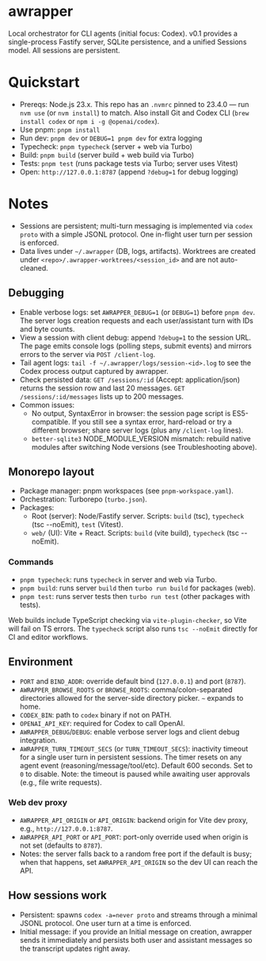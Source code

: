# awrapper

Local orchestrator for CLI agents (initial focus: Codex). v0.1 provides a single-process Fastify server, SQLite persistence, and a unified Sessions model. All sessions are persistent.

# Quickstart

- Prereqs: Node.js 23.x. This repo has an `.nvmrc` pinned to 23.4.0 — run `nvm use` (or `nvm install`) to match. Also install Git and Codex CLI (`brew install codex` or `npm i -g @openai/codex`).
- Use pnpm: `pnpm install`
- Run dev: `pnpm dev` or `DEBUG=1 pnpm dev` for extra logging
- Typecheck: `pnpm typecheck` (server + web via Turbo)
- Build: `pnpm build` (server build + web build via Turbo)
- Tests: `pnpm test` (runs package tests via Turbo; server uses Vitest)
- Open: `http://127.0.0.1:8787` (append `?debug=1` for debug logging)

# Notes

- Sessions are persistent; multi-turn messaging is implemented via `codex proto` with a simple JSONL protocol. One in-flight user turn per session is enforced.
- Data lives under `~/.awrapper` (DB, logs, artifacts). Worktrees are created under `<repo>/.awrapper-worktrees/<session_id>` and are not auto-cleaned.

## Debugging

- Enable verbose logs: set `AWRAPPER_DEBUG=1` (or `DEBUG=1`) before `pnpm dev`. The server logs creation requests and each user/assistant turn with IDs and byte counts.
- View a session with client debug: append `?debug=1` to the session URL. The page emits console logs (polling steps, submit events) and mirrors errors to the server via `POST /client-log`.
- Tail agent logs: `tail -f ~/.awrapper/logs/session-<id>.log` to see the Codex process output captured by awrapper.
- Check persisted data: `GET /sessions/:id` (Accept: application/json) returns the session row and last 20 messages. `GET /sessions/:id/messages` lists up to 200 messages.
- Common issues:
  - No output, SyntaxError in browser: the session page script is ES5-compatible. If you still see a syntax error, hard-reload or try a different browser; share server logs (plus any `/client-log` lines).
  - `better-sqlite3` NODE_MODULE_VERSION mismatch: rebuild native modules after switching Node versions (see Troubleshooting above).

## Monorepo layout

- Package manager: pnpm workspaces (see `pnpm-workspace.yaml`).
- Orchestration: Turborepo (`turbo.json`).
- Packages:
  - Root (server): Node/Fastify server. Scripts: `build` (tsc), `typecheck` (tsc --noEmit), `test` (Vitest).
  - `web/` (UI): Vite + React. Scripts: `build` (vite build), `typecheck` (tsc --noEmit).

### Commands

- `pnpm typecheck`: runs `typecheck` in server and web via Turbo.
- `pnpm build`: runs server `build` then `turbo run build` for packages (web).
- `pnpm test`: runs server tests then `turbo run test` (other packages with tests).

Web builds include TypeScript checking via `vite-plugin-checker`, so Vite will fail on TS errors. The `typecheck` script also runs `tsc --noEmit` directly for CI and editor workflows.

## Environment

- `PORT` and `BIND_ADDR`: override default bind (`127.0.0.1`) and port (`8787`).
- `AWRAPPER_BROWSE_ROOTS` or `BROWSE_ROOTS`: comma/colon-separated directories allowed for the server-side directory picker. `~` expands to home.
- `CODEX_BIN`: path to `codex` binary if not on PATH.
- `OPENAI_API_KEY`: required for Codex to call OpenAI.
- `AWRAPPER_DEBUG`/`DEBUG`: enable verbose server logs and client debug integration.
- `AWRAPPER_TURN_TIMEOUT_SECS` (or `TURN_TIMEOUT_SECS`): inactivity timeout for a single user turn in persistent sessions. The timer resets on any agent event (reasoning/message/tool/etc). Default 600 seconds. Set to `0` to disable. Note: the timeout is paused while awaiting user approvals (e.g., file write requests).

### Web dev proxy

- `AWRAPPER_API_ORIGIN` or `API_ORIGIN`: backend origin for Vite dev proxy, e.g., `http://127.0.0.1:8787`.
- `AWRAPPER_API_PORT` or `API_PORT`: port-only override used when origin is not set (defaults to `8787`).
- Notes: the server falls back to a random free port if the default is busy; when that happens, set `AWRAPPER_API_ORIGIN` so the dev UI can reach the API.

## How sessions work

- Persistent: spawns `codex -a=never proto` and streams through a minimal JSONL protocol. One user turn at a time is enforced.
- Initial message: if you provide an Initial message on creation, awrapper sends it immediately and persists both user and assistant messages so the transcript updates right away.
